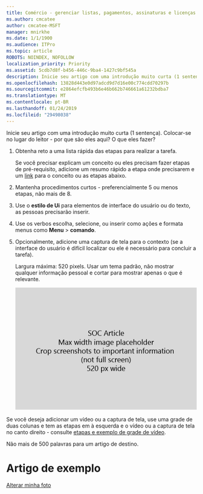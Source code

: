 ```yaml
---
title: Comércio - gerenciar listas, pagamentos, assinaturas e licenças
ms.author: cmcatee
author: cmcatee-MSFT
manager: mnirkhe
ms.date: 1/1/1900
ms.audience: ITPro
ms.topic: article
ROBOTS: NOINDEX, NOFOLLOW
localization_priority: Priority
ms.assetid: 5cdb7d8f-b456-446c-9ba4-1427c9bf545a
description: Inicie seu artigo com uma introdução muito curta (1 sentença). Colocar-se no lugar do leitor - por que são eles aqui? O que eles fazer?
ms.openlocfilehash: 13828d443e0d97adcd9d7d16e00c774cdd70297b
ms.sourcegitcommit: e2864efcfb493b6e46b662b746661a61232bdba7
ms.translationtype: MT
ms.contentlocale: pt-BR
ms.lasthandoff: 01/24/2019
ms.locfileid: "29498038"
---
```

Inicie seu artigo com uma introdução muito curta (1 sentença). Colocar-se no lugar do leitor - por que são eles aqui? O que eles fazer? 
  
1. Obtenha reto a uma lista rápida das etapas para realizar a tarefa.
    
    Se você precisar explicam um conceito ou eles precisam fazer etapas de pré-requisito, adicione um resumo rápido a etapa onde precisarem e um [link](https://support.office.com/article/f37e7984-cf03-4fde-92d3-82970d7e241b.aspx) para o conceito ou as etapas abaixo. 
    
2. Mantenha procedimentos curtos - preferencialmente 5 ou menos etapas, não mais de 8.
    
3. Use o **estilo de Ui** para elementos de interface do usuário ou do texto, as pessoas precisarão inserir. 
    
4. Use os verbos escolha, selecione, ou inserir como ações e formata menus como **Menu** \> **comando**.
    
5. Opcionalmente, adicione uma captura de tela para o contexto (se a interface do usuário é difícil localizar ou ele é necessário para concluir a tarefa).
    
    Largura máxima: 520 pixels. Usar um tema padrão, não mostrar qualquer informação pessoal e cortar para mostrar apenas o que é relevante. 
    
    ![Espaço reservado - largura máxima de arte do artigo SOC é 520 pixels](media/7d43d3be-8658-4a5b-aa15-ed62a47a2b24.png)
  
Se você deseja adicionar um vídeo ou a captura de tela, use uma grade de duas colunas e tem as etapas em à esquerda e o vídeo ou a captura de tela no canto direito - consulte [etapas e exemplo de grade de vídeo](https://support.office.com/article/14ce8e82-efa0-47f5-bb84-94f078db3dae.aspx). 
  
Não mais de 500 palavras para um artigo de destino.
  
# <a name="example-article"></a>Artigo de exemplo

[Alterar minha foto](https://support.office.com/article/555376e0-1fca-49ba-8434-307a0525c767.aspx)
  

